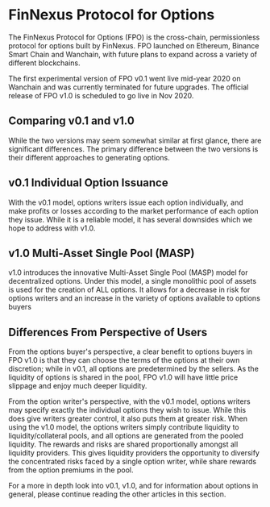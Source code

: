 # FinNexus Protocol for Options
The FinNexus Protocol for Options (FPO) is the cross-chain, permissionless protocol for options built by FinNexus. FPO launched on Ethereum, Binance Smart Chain and Wanchain, with future plans to expand across a variety of different blockchains.

The first experimental version of FPO v0.1 went live mid-year 2020 on Wanchain and was currently terminated for future upgrades. The official release of FPO v1.0 is scheduled to go live in Nov 2020.

## Comparing v0.1 and v1.0

While the two versions may seem somewhat similar at first glance, there are significant differences. The primary difference between the two versions is their different approaches to generating options.

## v0.1 Individual Option Issuance

With the v0.1 model, options writers issue each option individually, and make profits or losses according to the market performance of each option they issue. While it is a reliable model, it has several downsides which we hope to address with v1.0.

## v1.0 Multi-Asset Single Pool (MASP)

v1.0 introduces the innovative Multi-Asset Single Pool (MASP) model for decentralized options. Under this model, a single monolithic pool of assets is used for the creation of ALL options. It allows for a decrease in risk for options writers and an increase in the variety of options available to options buyers

## Differences From Perspective of Users

From the options buyer's perspective, a clear benefit to options buyers in FPO v1.0 is that they can choose the terms of the options at their own discretion; while in v0.1, all options are predetermined by the sellers. As the liquidity of options is shared in the pool, FPO v1.0 will have little price slippage and enjoy much deeper liquidity.

From the option writer's perspective, with the v0.1 model, options writers may specify exactly the individual options they wish to issue. While this does give writers greater control, it also puts them at greater risk. When using the v1.0 model, the options writers simply contribute liquidity to liquidity/collateral pools, and all options are generated from the pooled liquidity. The rewards and risks are shared proportionally amongst all liquidity providers. This gives liquidity providers the opportunity to diversify the concentrated risks faced by a single option writer, while share rewards from the option premiums in the pool.

For a more in depth look into v0.1, v1.0, and for information about options in general, please continue reading the other articles in this section.
